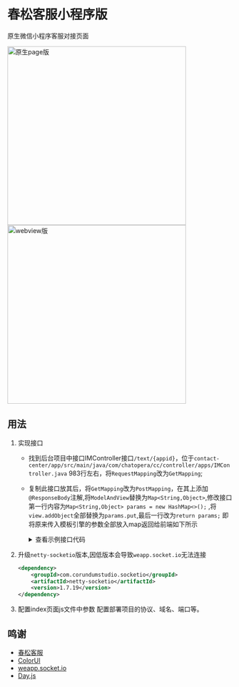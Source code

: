 # 春松客服小程序版
原生微信小程序客服对接页面

<img src="https://gitee.com/shih945/cskefu-wxapp/raw/master/static/images/Snipaste_2021-06-07_23-45-47.png" alt="原生page版" height="400px">
<img src="https://gitee.com/shih945/cskefu-wxapp/raw/master/static/images/Snipaste_2021-06-07_23-59-20.png" alt="webview版" height="400px">

## 用法
1. 实现接口
    - 找到后台项目中接口IMController接口`/text/{appid}`，位于`contact-center/app/src/main/java/com/chatopera/cc/controller/apps/IMController.java` 983行左右，将`RequestMapping`改为`GetMapping`;
    - 复制此接口放其后，将`GetMapping`改为`PostMapping`，在其上添加`@ResponseBody`注解,将`ModelAndView`替换为`Map<String,Object>`,修改接口第一行内容为`Map<String,Object> params = new HashMap<>();`  ,将`view.addObject`全部替换为`params.put`,最后一行改为`return params;` 即将原来传入模板引擎的参数全部放入map返回给前端如下所示
        <details>
        <summary>查看示例接口代码</summary>

        ```java
        @ResponseBody
        @PostMapping("/text/{appid}")
        @Menu(type = "im", subtype = "index", access = true)
        public Map<String,Object> postText(
                HttpServletRequest request,
                @PathVariable String appid,
                @Valid String traceid,
                @Valid String aiid,
                @Valid String exchange,
                @Valid String title,
                @Valid String url,
                @Valid String skill,
                @Valid String id,
                @Valid String userid,
                @Valid String agent,
                @Valid String name,
                @Valid String email,
                @Valid String phone,
                @Valid String ai,
                @Valid String orgi,
                @Valid String product,
                @Valid String description,
                @Valid String imgurl,
                @Valid String pid,
                @Valid String purl) throws Exception {
            Map<String,Object> params = new HashMap<>();
            CousultInvite invite = OnlineUserProxy.consult(
                    appid, StringUtils.isBlank(orgi) ? Constants.SYSTEM_ORGI : orgi);

            params.put("hostname", request.getServerName());
            params.put("port", request.getServerPort());
            params.put("schema", request.getScheme());
            params.put("appid", appid);
            params.put("channelVisitorSeparate", channelWebIMVisitorSeparate);
            params.put("ip", MainUtils.md5(request.getRemoteAddr()));

            if (invite.isSkill() && invite.isConsult_skill_fixed()) { 
                // 添加技能组ID
                // 忽略前端传入的技能组ID
                params.put("skill", invite.getConsult_skill_fixed_id());
            } else if (StringUtils.isNotBlank(skill)) {
                params.put("skill", skill);
            }

            if (StringUtils.isNotBlank(agent)) {
                params.put("agent", agent);
            }

            params.put("client", MainUtils.getUUID());
            params.put("sessionid", request.getSession().getId());

            params.put("id", id);
            if (StringUtils.isNotBlank(ai)) {
                params.put("ai", ai);
            }
            if (StringUtils.isNotBlank(exchange)) {
                params.put("exchange", exchange);
            }

            params.put("name", name);
            params.put("email", email);
            params.put("phone", phone);
            params.put("userid", userid);

            params.put("product", product);
            params.put("description", description);
            params.put("imgurl", imgurl);
            params.put("pid", pid);
            params.put("purl", purl);

            if (StringUtils.isNotBlank(traceid)) {
                params.put("traceid", traceid);
            }
            if (StringUtils.isNotBlank(title)) {
                params.put("title", title);
            }
            if (StringUtils.isNotBlank(traceid)) {
                params.put("url", url);
            }

            if (invite != null) {
                params.put("inviteData", invite);
                params.put("orgi", invite.getOrgi());
                params.put("appid", appid);

                if (StringUtils.isNotBlank(aiid)) {
                    params.put("aiid", aiid);
                } else if (StringUtils.isNotBlank(invite.getAiid())) {
                    params.put("aiid", invite.getAiid());
                }
            }

            return params;
        }
        ```
        </details>
2. 升级`netty-socketio`版本,因低版本会导致`weapp.socket.io`无法连接
    ```xml
    <dependency>
        <groupId>com.corundumstudio.socketio</groupId>
        <artifactId>netty-socketio</artifactId>
        <version>1.7.19</version>
    </dependency>
    ```

3. 配置index页面js文件中参数
配置部署项目的协议、域名、端口等。

## 鸣谢

- [春松客服](https://gitee.com/chatopera/cskefu)
- [ColorUI](https://www.color-ui.com)
- [weapp.socket.io](https://github.com/weapp-socketio/weapp.socket.io)
- [Day.js](https://dayjs.gitee.io/zh-CN/)